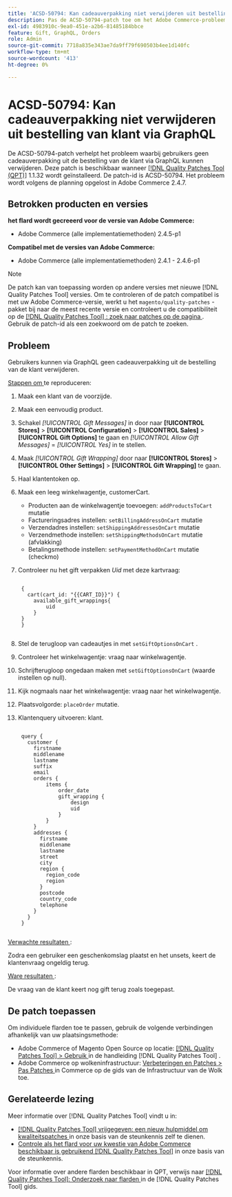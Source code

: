 ```yaml
---
title: 'ACSD-50794: Kan cadeauverpakking niet verwijderen uit bestelling van klant via GraphQL'
description: Pas de ACSD-50794-patch toe om het Adobe Commerce-probleem op te lossen, waarbij gebruikers geen cadeauverpakking uit de bestelling van de klant via GraphQL kunnen verwijderen.
exl-id: 4983910c-9ea0-451e-a2b6-81485184bbce
feature: Gift, GraphQL, Orders
role: Admin
source-git-commit: 7718a835e343ae7da9ff79f690503b4ee1d140fc
workflow-type: tm+mt
source-wordcount: '413'
ht-degree: 0%

---
```


# ACSD-50794: Kan cadeauverpakking niet verwijderen uit bestelling van klant via GraphQL

De ACSD-50794-patch verhelpt het probleem waarbij gebruikers geen cadeauverpakking uit de bestelling van de klant via GraphQL kunnen verwijderen. Deze patch is beschikbaar wanneer [[!DNL Quality Patches Tool (QPT)]](/help/announcements/adobe-commerce-announcements/magento-quality-patches-released-new-tool-to-self-serve-quality-patches.md) 1.1.32 wordt geïnstalleerd. De patch-id is ACSD-50794. Het probleem wordt volgens de planning opgelost in Adobe Commerce 2.4.7.

## Betrokken producten en versies

**het flard wordt gecreeerd voor de versie van Adobe Commerce:**

* Adobe Commerce (alle implementatiemethoden) 2.4.5-p1

**Compatibel met de versies van Adobe Commerce:**

* Adobe Commerce (alle implementatiemethoden) 2.4.1 - 2.4.6-p1

>[!NOTE]
>
>De patch kan van toepassing worden op andere versies met nieuwe [!DNL Quality Patches Tool] versies. Om te controleren of de patch compatibel is met uw Adobe Commerce-versie, werkt u het `magento/quality-patches` -pakket bij naar de meest recente versie en controleert u de compatibiliteit op de [[!DNL Quality Patches Tool] : zoek naar patches op de pagina ](https://experienceleague.adobe.com/tools/commerce-quality-patches/index.html) . Gebruik de patch-id als een zoekwoord om de patch te zoeken.

## Probleem

Gebruikers kunnen via GraphQL geen cadeauverpakking uit de bestelling van de klant verwijderen.

<u> Stappen om </u> te reproduceren:

1. Maak een klant van de voorzijde.
1. Maak een eenvoudig product.
1. Schakel *[!UICONTROL Gift Messages]* in door naar **[!UICONTROL Stores]** > **[!UICONTROL Configuration]** > **[!UICONTROL Sales]** > **[!UICONTROL Gift Options]** te gaan en *[!UICONTROL Allow Gift Messages]* = *[!UICONTROL Yes]* in te stellen.
1. Maak *[!UICONTROL Gift Wrapping]* door naar **[!UICONTROL Stores]** > **[!UICONTROL Other Settings]** > **[!UICONTROL Gift Wrapping]** te gaan.
1. Haal klantentoken op.
1. Maak een leeg winkelwagentje, customerCart.
   * Producten aan de winkelwagentje toevoegen: `addProductsToCart` mutatie
   * Factureringsadres instellen: `setBillingAddressOnCart` mutatie
   * Verzendadres instellen: `setShippingAddressesOnCart` mutatie
   * Verzendmethode instellen: `setShippingMethodsOnCart` mutatie (afvlakking)
   * Betalingsmethode instellen: `setPaymentMethodOnCart` mutatie (checkmo)
1. Controleer nu het gift verpakken *Uid* met deze kartvraag:

   <pre><code class="language-GraphQL">
    &lbrace;
      cart(cart_id: "{{CART_ID}}") &lbrace;
        available_gift_wrappings&lbrace;
            uid
        &rbrace;
    &rbrace;
    &rbrace;
    </code></pre>

1. Stel de terugloop van cadeautjes in met `setGiftOptionsOnCart` .
1. Controleer het winkelwagentje: vraag naar winkelwagentje.
1. Schrijfterugloop ongedaan maken met `setGiftOptionsOnCart` (waarde instellen op null).
1. Kijk nogmaals naar het winkelwagentje: vraag naar het winkelwagentje.
1. Plaatsvolgorde: `placeOrder` mutatie.
1. Klantenquery uitvoeren: klant.

   <pre><code class="language-graphql">
    query &lbrace;
      customer &lbrace;
        firstname
        middlename
        lastname
        suffix
        email
        orders &lbrace;
            items &lbrace;
                order_date
                gift_wrapping &lbrace;
                    design
                    uid
                &rbrace;
            &rbrace;
        &rbrace;
        addresses &lbrace;
          firstname
          middlename
          lastname
          street
          city
          region &lbrace;
            region_code
            region
          &rbrace;
          postcode
          country_code
          telephone
        &rbrace;
      &rbrace;
    &rbrace;
    </code></pre>

<u> Verwachte resultaten </u>:

Zodra een gebruiker een geschenkomslag plaatst en het unsets, keert de klantenvraag ongeldig terug.

<u> Ware resultaten </u>:

De vraag van de klant keert nog gift terug zoals toegepast.

## De patch toepassen

Om individuele flarden toe te passen, gebruik de volgende verbindingen afhankelijk van uw plaatsingsmethode:

* Adobe Commerce of Magento Open Source op locatie: [[!DNL Quality Patches Tool]  > Gebruik ](https://experienceleague.adobe.com/docs/commerce-operations/tools/quality-patches-tool/usage.html) in de handleiding [!DNL Quality Patches Tool] .
* Adobe Commerce op wolkeninfrastructuur: [ Verbeteringen en Patches > Pas Patches ](https://experienceleague.adobe.com/docs/commerce-cloud-service/user-guide/develop/upgrade/apply-patches.html) in Commerce op de gids van de Infrastructuur van de Wolk toe.

## Gerelateerde lezing

Meer informatie over [!DNL Quality Patches Tool] vindt u in:

* [[!DNL Quality Patches Tool]  vrijgegeven: een nieuw hulpmiddel om kwaliteitspatches ](/help/announcements/adobe-commerce-announcements/magento-quality-patches-released-new-tool-to-self-serve-quality-patches.md) in onze basis van de steunkennis zelf te dienen.
* [ Controle als het flard voor uw kwestie van Adobe Commerce beschikbaar is gebruikend  [!DNL Quality Patches Tool]](/help/support-tools/patches-available-in-qpt-tool/check-patch-for-magento-issue-with-magento-quality-patches.md) in onze basis van de steunkennis.

Voor informatie over andere flarden beschikbaar in QPT, verwijs naar [[!DNL Quality Patches Tool]: Onderzoek naar flarden ](https://experienceleague.adobe.com/tools/commerce-quality-patches/index.html) in de [!DNL Quality Patches Tool] gids.
